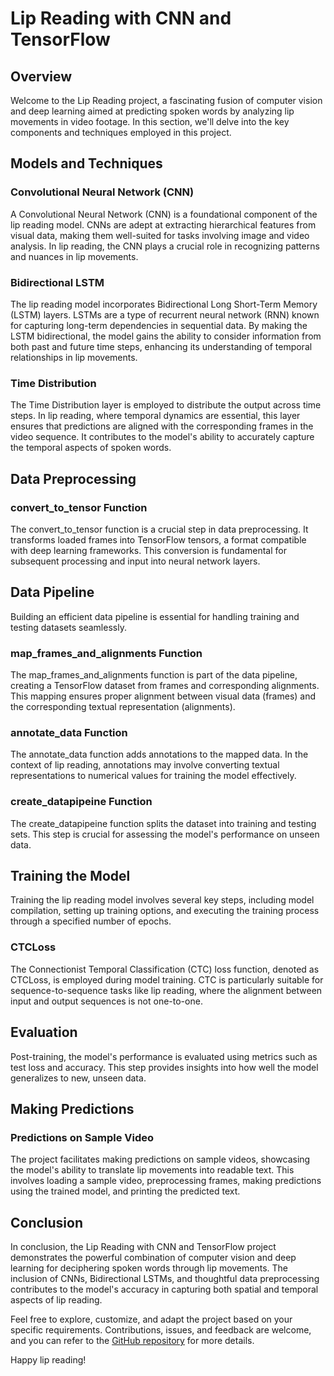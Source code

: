 # Lip Reading with CNN and TensorFlow

## Overview

Welcome to the Lip Reading project, a fascinating fusion of computer vision and deep learning aimed at predicting spoken words by analyzing lip movements in video footage. In this section, we'll delve into the key components and techniques employed in this project.

## Models and Techniques

### Convolutional Neural Network (CNN)

A Convolutional Neural Network (CNN) is a foundational component of the lip reading model. CNNs are adept at extracting hierarchical features from visual data, making them well-suited for tasks involving image and video analysis. In lip reading, the CNN plays a crucial role in recognizing patterns and nuances in lip movements.

### Bidirectional LSTM

The lip reading model incorporates Bidirectional Long Short-Term Memory (LSTM) layers. LSTMs are a type of recurrent neural network (RNN) known for capturing long-term dependencies in sequential data. By making the LSTM bidirectional, the model gains the ability to consider information from both past and future time steps, enhancing its understanding of temporal relationships in lip movements.

### Time Distribution

The Time Distribution layer is employed to distribute the output across time steps. In lip reading, where temporal dynamics are essential, this layer ensures that predictions are aligned with the corresponding frames in the video sequence. It contributes to the model's ability to accurately capture the temporal aspects of spoken words.

## Data Preprocessing

### convert_to_tensor Function

The convert_to_tensor function is a crucial step in data preprocessing. It transforms loaded frames into TensorFlow tensors, a format compatible with deep learning frameworks. This conversion is fundamental for subsequent processing and input into neural network layers.

## Data Pipeline

Building an efficient data pipeline is essential for handling training and testing datasets seamlessly.

### map_frames_and_alignments Function

The map_frames_and_alignments function is part of the data pipeline, creating a TensorFlow dataset from frames and corresponding alignments. This mapping ensures proper alignment between visual data (frames) and the corresponding textual representation (alignments).

### annotate_data Function

The annotate_data function adds annotations to the mapped data. In the context of lip reading, annotations may involve converting textual representations to numerical values for training the model effectively.

### create_datapipeine Function

The create_datapipeine function splits the dataset into training and testing sets. This step is crucial for assessing the model's performance on unseen data.

## Training the Model

Training the lip reading model involves several key steps, including model compilation, setting up training options, and executing the training process through a specified number of epochs.

### CTCLoss

The Connectionist Temporal Classification (CTC) loss function, denoted as CTCLoss, is employed during model training. CTC is particularly suitable for sequence-to-sequence tasks like lip reading, where the alignment between input and output sequences is not one-to-one.

## Evaluation

Post-training, the model's performance is evaluated using metrics such as test loss and accuracy. This step provides insights into how well the model generalizes to new, unseen data.

## Making Predictions

### Predictions on Sample Video

The project facilitates making predictions on sample videos, showcasing the model's ability to translate lip movements into readable text. This involves loading a sample video, preprocessing frames, making predictions using the trained model, and printing the predicted text.

## Conclusion

In conclusion, the Lip Reading with CNN and TensorFlow project demonstrates the powerful combination of computer vision and deep learning for deciphering spoken words through lip movements. The inclusion of CNNs, Bidirectional LSTMs, and thoughtful data preprocessing contributes to the model's accuracy in capturing both spatial and temporal aspects of lip reading.

Feel free to explore, customize, and adapt the project based on your specific requirements. Contributions, issues, and feedback are welcome, and you can refer to the [GitHub repository](https://github.com/your-username/your-repository) for more details.

Happy lip reading!

